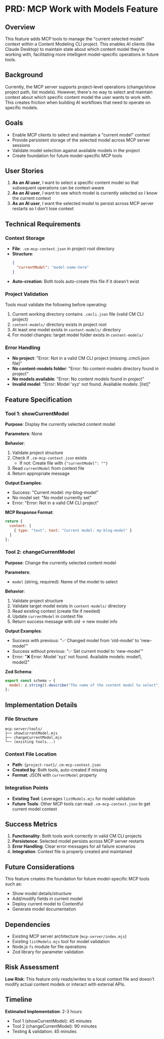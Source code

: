 # PRD: MCP Work with Models Feature

## Overview

This feature adds MCP tools to manage the "current selected model" context within a Content Modeling CLI project. This enables AI clients (like Claude Desktop) to maintain state about which content model they're working with, facilitating more intelligent model-specific operations in future tools.

## Background

Currently, the MCP server supports project-level operations (change/show project path, list models). However, there's no way to select and maintain context about which specific content model the user wants to work with. This creates friction when building AI workflows that need to operate on specific models.

## Goals

- Enable MCP clients to select and maintain a "current model" context
- Provide persistent storage of the selected model across MCP server sessions
- Validate model selection against available models in the project
- Create foundation for future model-specific MCP tools

## User Stories

1. **As an AI user**, I want to select a specific content model so that subsequent operations can be context-aware
2. **As an AI user**, I want to see which model is currently selected so I know the current context
3. **As an AI user**, I want the selected model to persist across MCP server restarts so I don't lose context

## Technical Requirements

### Context Storage
- **File**: `.cm-mcp-context.json` in project root directory
- **Structure**: 
  ```json
  {
    "currentModel": "model-name-here"
  }
  ```
- **Auto-creation**: Both tools auto-create this file if it doesn't exist

### Project Validation
Tools must validate the following before operating:
1. Current working directory contains `.cmcli.json` file (valid CM CLI project)
2. `content-models/` directory exists in project root
3. At least one model exists in `content-models/` directory
4. For model changes: target model folder exists in `content-models/`

### Error Handling
- **No project**: "Error: Not in a valid CM CLI project (missing .cmcli.json file)"
- **No content-models folder**: "Error: No content-models directory found in project"
- **No models available**: "Error: No content models found in project"
- **Invalid model**: "Error: Model 'xyz' not found. Available models: [list]"

## Feature Specification

### Tool 1: showCurrentModel

**Purpose**: Display the currently selected content model

**Parameters**: None

**Behavior**:
1. Validate project structure
2. Check if `.cm-mcp-context.json` exists
   - If not: Create file with `{"currentModel": ""}`
3. Read `currentModel` from context file
4. Return appropriate message

**Output Examples**:
- Success: "Current model: my-blog-model"
- No model set: "No model currently set"
- Error: "Error: Not in a valid CM CLI project"

**MCP Response Format**:
```javascript
return {
  content: [
    { type: "text", text: "Current model: my-blog-model" }
  ]
};
```

### Tool 2: changeCurrentModel

**Purpose**: Change the currently selected content model

**Parameters**:
- `model` (string, required): Name of the model to select

**Behavior**:
1. Validate project structure
2. Validate target model exists in `content-models/` directory
3. Read existing context (create file if needed)
4. Update `currentModel` in context file
5. Return success message with old → new model info

**Output Examples**:
- Success with previous: "✅ Changed model from 'old-model' to 'new-model'"
- Success without previous: "✅ Set current model to 'new-model'"
- Error: "❌ Error: Model 'xyz' not found. Available models: model1, model2"

**Zod Schema**:
```javascript
export const schema = {
  model: z.string().describe("The name of the content model to select")
};
```

## Implementation Details

### File Structure
```
mcp-server/tools/
├── showCurrentModel.mjs
├── changeCurrentModel.mjs
└── (existing tools...)
```

### Context File Location
- **Path**: `{project-root}/.cm-mcp-context.json`
- **Created by**: Both tools, auto-created if missing
- **Format**: JSON with `currentModel` property

### Integration Points
- **Existing Tool**: Leverages `listModels.mjs` for model validation
- **Future Tools**: Other MCP tools can read `.cm-mcp-context.json` to get current model context

## Success Metrics

1. **Functionality**: Both tools work correctly in valid CM CLI projects
2. **Persistence**: Selected model persists across MCP server restarts
3. **Error Handling**: Clear error messages for all failure scenarios
4. **Integration**: Context file is properly created and maintained

## Future Considerations

This feature creates the foundation for future model-specific MCP tools such as:
- Show model details/structure
- Add/modify fields in current model
- Deploy current model to Contentful
- Generate model documentation

## Dependencies

- Existing MCP server architecture (`mcp-server/index.mjs`)
- Existing `listModels.mjs` tool for model validation
- Node.js `fs` module for file operations
- Zod library for parameter validation

## Risk Assessment

**Low Risk**: This feature only reads/writes to a local context file and doesn't modify actual content models or interact with external APIs.

## Timeline

**Estimated Implementation**: 2-3 hours
- Tool 1 (showCurrentModel): 45 minutes
- Tool 2 (changeCurrentModel): 90 minutes  
- Testing & validation: 45 minutes